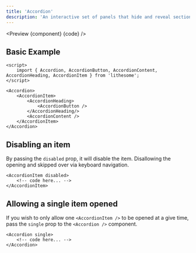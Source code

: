 ```yaml
---
title: 'Accordion'
description: 'An interactive set of panels that hide and reveal sections.'
---
```


<script>
	import {ComponentAPI, Preview} from '$site/index.ts';

	import api from './api';
	import {default as component} from './component.svelte';
	import {default as code} from './component.svelte?raw';
</script>

<Preview {component} {code} />

## Basic Example

```svelte
<script>
	import { Accordion, AccordionButton, AccordionContent, AccordionHeading, AccordionItem } from 'lithesome';
</script>

<Accordion>
	<AccordionItem>
		<AccordionHeading>
			<AccordionButton />
		</AccordionHeading/>
		<AccordionContent />
	</AccordionItem>
</Accordion>
```

## Disabling an item

By passing the `disabled` prop, it will disable the item. Disallowing the opening and skipped over via keyboard navigation.

```svelte
<AccordionItem disabled>
	<!-- code here... -->
</AccordionItem>
```

## Allowing a single item opened

If you wish to only allow one `<AccordionItem />` to be opened at a give time, pass the `single` prop to the `<Accordion />` component.

```svelte
<Accordion single>
	<!-- code here... -->
</Accordion>
```

<ComponentAPI data={api} />
